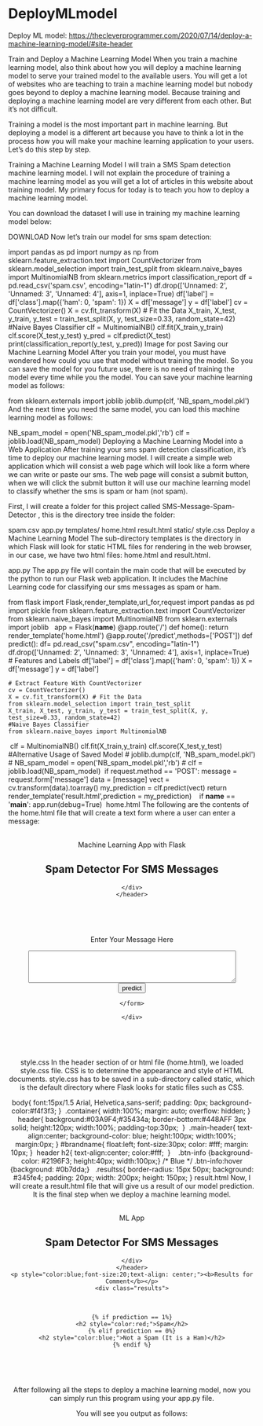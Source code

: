 # DeployMLmodel

Deploy ML model:
https://thecleverprogrammer.com/2020/07/14/deploy-a-machine-learning-model/#site-header


Train and Deploy a Machine Learning Model
When you train a machine learning model, also think about how you will deploy a machine learning model to serve your trained model to the available users. You will get a lot of websites who are teaching to train a machine learning model but nobody goes beyond to deploy a machine learning model. Because training and deploying a machine learning model are very different from each other. But it’s not difficult.

Training a model is the most important part in machine learning. But deploying a model is a different art because you have to think a lot in the process how you will make your machine learning application to your users. Let’s do this step by step.


 
Training a Machine Learning Model
I will train a SMS Spam detection machine learning model. I will not explain the procedure of training a machine learning model as you will get a lot of articles in this website about training model. My primary focus for today is to teach you how to deploy a machine learning model.

You can download the dataset I will use in training my machine learning model below:

DOWNLOAD
Now let’s train our model for sms spam detection:

import pandas as pd
import numpy as np
from sklearn.feature_extraction.text import CountVectorizer
from sklearn.model_selection import train_test_split
from sklearn.naive_bayes import MultinomialNB
from sklearn.metrics import classification_report
​
df = pd.read_csv('spam.csv', encoding="latin-1")
df.drop(['Unnamed: 2', 'Unnamed: 3', 'Unnamed: 4'], axis=1, inplace=True)
df['label'] = df['class'].map({'ham': 0, 'spam': 1})
X = df['message']
y = df['label']
cv = CountVectorizer()
X = cv.fit_transform(X) # Fit the Data
X_train, X_test, y_train, y_test = train_test_split(X, y, test_size=0.33, random_state=42)
#Naive Bayes Classifier
clf = MultinomialNB()
clf.fit(X_train,y_train)
clf.score(X_test,y_test)
y_pred = clf.predict(X_test)
print(classification_report(y_test, y_pred))
Image for post
Saving our Machine Learning Model
After you train your model, you must have wondered how could you use that model without training the model. So you can save the model for you future use, there is no need of training the model every time while you the model. You can save your machine learning model as follows:


 
from sklearn.externals import joblib
joblib.dump(clf, 'NB_spam_model.pkl')
And the next time you need the same model, you can load this machine learning model as follows:

NB_spam_model = open('NB_spam_model.pkl','rb')
clf = joblib.load(NB_spam_model)
Deploying a Machine Learning Model into a Web Application
After training your sms spam detection classification, it’s time to deploy our machine learning model. I will create a simple web application which will consist a web page which will look like a form where we can write or paste our sms. The web page will consist a submit button, when we will click the submit button it will use our machine learning model to classify whether the sms is spam or ham (not spam).

First, I will create a folder for this project called SMS-Message-Spam-Detector , this is the directory tree inside the folder:

spam.csv
app.py
templates/
       home.html
       result.html
static/
     style.css
Deploy a Machine Learning Model
The sub-directory templates is the directory in which Flask will look for static HTML files for rendering in the web browser, in our case, we have two html files: home.html and result.html.

app.py
The app.py file will contain the main code that will be executed by the python to run our Flask web application. It includes the Machine Learning code for classifying our sms messages as spam or ham.


 
from flask import Flask,render_template,url_for,request
import pandas as pd 
import pickle
from sklearn.feature_extraction.text import CountVectorizer
from sklearn.naive_bayes import MultinomialNB
from sklearn.externals import joblib
​
​
app = Flask(__name__)
​
@app.route('/')
def home():
    return render_template('home.html')
​
@app.route('/predict',methods=['POST'])
def predict():
    df= pd.read_csv("spam.csv", encoding="latin-1")
    df.drop(['Unnamed: 2', 'Unnamed: 3', 'Unnamed: 4'], axis=1, inplace=True)
    # Features and Labels
    df['label'] = df['class'].map({'ham': 0, 'spam': 1})
    X = df['message']
    y = df['label']
    
    # Extract Feature With CountVectorizer
    cv = CountVectorizer()
    X = cv.fit_transform(X) # Fit the Data
    from sklearn.model_selection import train_test_split
    X_train, X_test, y_train, y_test = train_test_split(X, y, test_size=0.33, random_state=42)
    #Naive Bayes Classifier
    from sklearn.naive_bayes import MultinomialNB
​
    clf = MultinomialNB()
    clf.fit(X_train,y_train)
    clf.score(X_test,y_test)
    #Alternative Usage of Saved Model
    # joblib.dump(clf, 'NB_spam_model.pkl')
    # NB_spam_model = open('NB_spam_model.pkl','rb')
    # clf = joblib.load(NB_spam_model)
​
    if request.method == 'POST':
        message = request.form['message']
        data = [message]
        vect = cv.transform(data).toarray()
        my_prediction = clf.predict(vect)
    return render_template('result.html',prediction = my_prediction)
​
​
​
if __name__ == '__main__':
    app.run(debug=True)
​
home.html
The following are the contents of the home.html file that will create a text form where a user can enter a message:


 
<!DOCTYPE html>
<html>
<head>
    <title>Home</title>
    <!-- <link rel="stylesheet" type="text/css" href="../static/css/styles.css"> -->
    <link rel="stylesheet" type="text/css" href="{{ url_for('static', filename='css/styles.css') }}">
</head>
<body>
​
    <header>
        <div class="container">
        <div id="brandname">
            Machine Learning App with Flask
        </div>
        <h2>Spam Detector For SMS Messages</h2>
        
    </div>
    </header>
​
    <div class="ml-container">
​
        <form action="{{ url_for('predict')}}" method="POST">
        <p>Enter Your Message Here</p>
        <!-- <input type="text" name="comment"/> -->
        <textarea name="message" rows="4" cols="50"></textarea>
        <br/>
​
        <input type="submit" class="btn-info" value="predict">
        
    </form>
        
    </div>
​
    
    
​
</body>
</html>
style.css
In the header section of or html file (home.html), we loaded style.css file. CSS is to determine the appearance and style of HTML documents. style.css has to be saved in a sub-directory called static, which is the default directory where Flask looks for static files such as CSS.


 
body{
    font:15px/1.5 Arial, Helvetica,sans-serif;
    padding: 0px;
    background-color:#f4f3f3;
}
​
.container{
    width:100%;
    margin: auto;
    overflow: hidden;
}
​
header{
    background:#03A9F4;#35434a;
    border-bottom:#448AFF 3px solid;
    height:120px;
    width:100%;
    padding-top:30px;
​
}
​
.main-header{
            text-align:center;
            background-color: blue;
            height:100px;
            width:100%;
            margin:0px;
        }
#brandname{
    float:left;
    font-size:30px;
    color: #fff;
    margin: 10px;
}
​
header h2{
    text-align:center;
    color:#fff;
​
}
​
​
​
.btn-info {background-color: #2196F3;
    height:40px;
    width:100px;} /* Blue */
.btn-info:hover {background: #0b7dda;}
​
​
.resultss{
    border-radius: 15px 50px;
    background: #345fe4;
    padding: 20px; 
    width: 200px;
    height: 150px;
}
​
result.html
Now, I will create a result.html file that will give us a result of our model prediction. It is the final step when we deploy a machine learning model.


 
<!DOCTYPE html>
<html>
<head>
    <title></title>
    <link rel="stylesheet" type="text/css" href="{{ url_for('static', filename='css/styles.css') }}">
</head>
<body>
​
    <header>
        <div class="container">
        <div id="brandname">
            ML App
        </div>
        <h2>Spam Detector For SMS Messages</h2>
        
    </div>
    </header>
    <p style="color:blue;font-size:20;text-align: center;"><b>Results for Comment</b></p>
    <div class="results">
​
​
        
    {% if prediction == 1%}
    <h2 style="color:red;">Spam</h2>
    {% elif prediction == 0%}
    <h2 style="color:blue;">Not a Spam (It is a Ham)</h2>
    {% endif %}
​
    </div>
​
</body>
</html>
After following all the steps to deploy a machine learning model, now you can simply run this program using your app.py file.

You will see you output as follows:
